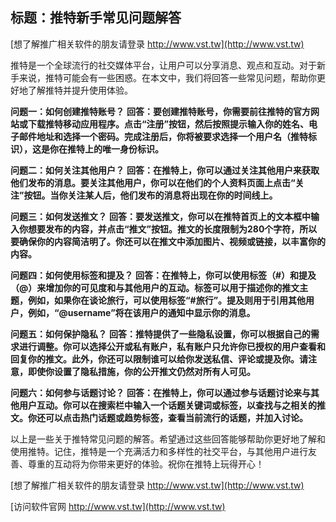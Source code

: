 ## **标题：推特新手常见问题解答**

[想了解推广相关软件的朋友请登录 http://www.vst.tw](http://www.vst.tw)

推特是一个全球流行的社交媒体平台，让用户可以分享消息、观点和互动。对于新手来说，推特可能会有一些困惑。在本文中，我们将回答一些常见问题，帮助你更好地了解推特并提升使用体验。

**问题一：如何创建推特账号？**
**回答：要创建推特账号，你需要前往推特的官方网站或下载推特移动应用程序。点击“注册”按钮，然后按照提示输入你的姓名、电子邮件地址和选择一个密码。完成注册后，你将被要求选择一个用户名（推特标识），这是你在推特上的唯一身份标识。**

**问题二：如何关注其他用户？**
**回答：在推特上，你可以通过关注其他用户来获取他们发布的消息。要关注其他用户，你可以在他们的个人资料页面上点击“关注”按钮。当你关注某人后，他们发布的消息将出现在你的时间线上。**

**问题三：如何发送推文？**
**回答：要发送推文，你可以在推特首页上的文本框中输入你想要发布的内容，并点击“推文”按钮。推文的长度限制为280个字符，所以要确保你的内容简洁明了。你还可以在推文中添加图片、视频或链接，以丰富你的内容。**

**问题四：如何使用标签和提及？**
**回答：在推特上，你可以使用标签（#）和提及（@）来增加你的可见度和与其他用户的互动。标签可以用于描述你的推文主题，例如，如果你在谈论旅行，可以使用标签“#旅行”。提及则用于引用其他用户，例如，“@username”将在该用户的通知中显示你的消息。**

**问题五：如何保护隐私？**
**回答：推特提供了一些隐私设置，你可以根据自己的需求进行调整。你可以选择公开或私有账户，私有账户只允许你已授权的用户查看和回复你的推文。此外，你还可以限制谁可以给你发送私信、评论或提及你。请注意，即使你设置了隐私措施，你的公开推文仍然对所有人可见。**

**问题六：如何参与话题讨论？**
**回答：在推特上，你可以通过参与话题讨论来与其他用户互动。你可以在搜索栏中输入一个话题关键词或标签，以查找与之相关的推文。你还可以点击热门话题或趋势标签，查看当前流行的话题，并加入讨论。**

以上是一些关于推特常见问题的解答。希望通过这些回答能够帮助你更好地了解和使用推特。记住，推特是一个充满活力和多样性的社交平台，与其他用户进行友善、尊重的互动将为你带来更好的体验。祝你在推特上玩得开心！

[想了解推广相关软件的朋友请登录 http://www.vst.tw](http://www.vst.tw)


[访问软件官网 http://www.vst.tw](http://www.vst.tw)
